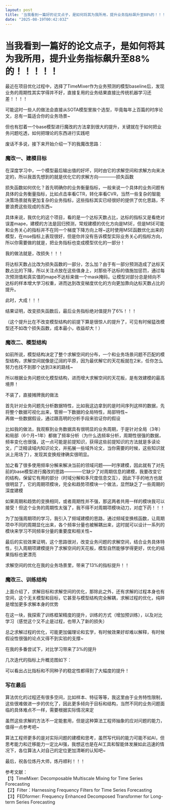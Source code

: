 ```yaml
---
layout: post
title: '当我看到一篇好的论文点子，是如何将其为我所用，提升业务指标飙升至88%的！！！！！'
date: "2025-08-19T00:42:03Z"
---
```

当我看到一篇好的论文点子，是如何将其为我所用，提升业务指标飙升至88%的！！！！！
=========================================

最近在项目优化过程中，选择了TimeMixer作为业务预测的模型baseline后，发现业务的周期性其实学得并不好，直接复用的业务结果直接比传统机器学习还差！！！！

可能这时一些人的做法会直接从SOTA模型里挨个选型，毕竟每年上百篇的时序论文，总有一篇适合你的业务场景~

但也有怼着一个base模型进行魔改的方法拿到很大的提升，关键就在于如何把业务问题吃透，如何把理论的东西进行实践吧

废话不多说，接下来开始介绍一下的我魔改思路：

### 魔改一、建模目标

在深度学习中，一个模型最后输出值的好坏，同时由它的求解空间和求解方向来决定的，所以我首先想到的就是优化它的求解方向————损失函数

损失函数如何优化？首先明确你的业务衡量指标，一般来说一个具体的业务问题有具体的业务衡量指标，比如点击率看CTR，转化率看CVR，当然一些复杂的智能决策场景就有更加复杂的业务指标，这些指标其实已经很好的提供了优化思路，不要浪费这些现成的东西~

具体来说，我优化的这个项目，看的是一个达标天数占比，达标的指标又是看绝对误差mape，建模的方法是回归预测，常规建模的优化方向是MSE，但是MSE可能和业务关心的指标并不在同一个梯度下降方向上呀~这时使用MSE函数优化出来的模型，在mse指标上表现很好，但是你并没有告诉模型实际业务关心的指标方向，所以你需要做的就是，把业务指标也变成模型优化的一部分！

我的做法就是，改损失！！！

将达标天数占比改为损失函数的一部分，怎么加？由于有一部分预测造成了达标天数占比的下降，所以关注点放在这些值身上，对那些不达标的值施加惩罚，通过每次预测值和真实值的mape不达标来做一个mask掩码，让模型对部分总是倾向不达标的样本增大学习权重，进而达到改变梯度优化的方向更加靠向达标天数占比的提升。

此时，大成！！！

结果证明，改变损失函数后，最后业务指标绝对值提升了6%！！！

（这个提升比在不改变模型结构的前提下算是很惊人的提升了，可见有时候猛改模型还不如改个损失函数，成本最小，收益却大！）

### 魔改二、模型结构

如前所说，模型结构决定了整个求解空间的分布，一个和业务场景问题不匹配的模型结构，求解空间就像是辽阔的平原，因为最优解它的天花板就在2米，任你怎么努力也找不到那个达到3米的路线~

所以根据业务问题优化模型结构，进而增大求解空间的天花板，是有效建模的最高境界！

不装了，直接摊牌我的做法

首先针对业务问题先分析数据特性，比如我这边拿到的是时间序列这样的数据，先将整个数据可视化出来，管擦一下数据的全局特性，局部特性~  
再做一些数据假设，通过跟高明的分析手段来验证你的假设

比如我的做法，我观察到业务数据具有很明显的业务周期，于是针对全局（3年）和局部（6个月~1年）都做了频率分析（为什么选频率分析，周期性很强的数据，频率变化也很强，这一点可能是前提知识，获得这些前提知识的方法就是多读论文，广泛精读域内知识论文，并拓展一些域外论文，当你需要的时候，这些知识就派上用场了），发现其变换规律确实很明显。

加之看了很多使用频率分解来解决当前的领域问题——时序建模，因此就有了对先前的base模型进行魔改的思路————它缺少了对周期信息的建模，我要改变它的结构，保留它有用的部分（时域分解和多尺度信息交互），因此下手的地方也就很明显了，它的周期项模块，完全和趋势项模块一个做法，显然缺乏了一些周期的深度建模

如果周期和趋势的变换相同，或者周期性并不强，那这两者共用一样的模块我可以接受！但这个业务的周期性太强了，我不得不对周期项模块动刀，对症下药！！！

为了加强周期项的学习，我引入了频域建模的思路，通过频域变换核函数，让周期项中不同的周期显化出来，各个频率分量也被解耦出来，这时就可以设计一系列的模块来学习不同频率分量的重要度和相关性~

最后的实验效果证明，这个思路很对，改变业务问题的求解空间，结合业务具体特性，引入周期项建模提升了求解空间的天花板，模型自然能够学得更好，优化的结果指标也更漂亮

求解空间的优化在我的业务场景里，带来了13%的指标提升！！

### 魔改三、训练结构

上面介绍了，求解目标和求解空间的优化，那除此之外，还有求解的过程本身也有空间，这个无关模型和目标，它甚至与模型结构完全解耦，求解过程的优化，纯碎是增加更多求解本身的优势

在这一块，我探索了训练框架精度的提升，训练的方式（增加预训练），以及对比学习（感觉这个又不止是过程，也带入了新的损失）

总之求解过程的优化，可能更加偏理论和玄学，有时候效果好却难以解释，有时候假设性很强的论点又得不到实验的支撑~

在我的多番尝试下，对比学习带来了3%的提升

几次迭代的指标上升概览图如下：  
  
可以看出占比指标和不同种子的稳定性都得到了大幅度的提升！

### 写在最后

算法优化的过程还有很多空间，比如样本、特征等等，我这里由于业务特性限制，这些很难做进一步的优化了，因此更多倾向于目标和结构，当然不同的业务问题面临的具体难点不一样，需要根据实际情况来定

虽然这些求解的方法不一定能套用，但是这种算法工程师抽象的应对问题的能力，值得一点参考吧~

算法工程师更多的是对实际问题的建模和思考，虽然写代码的能力可能不如AI，但思考能力和迁移能力一定比AI强，我想这也是在AI工具和智能体发展如此迅速的情况下，各位算法人对自己的定位更加清晰的认知吧~

最后，祝各位炼丹大师，炼丹顺利！！！

参考文献：  
【1】TimeMixer: Decomposable Multiscale Mixing for Time Series Forecasting  
【2】Filter：Harnessing Frequency Filters for Time Series Forecasting  
【3】FEDformer: Frequency Enhanced Decomposed Transformer for Long-term Series Forecasting